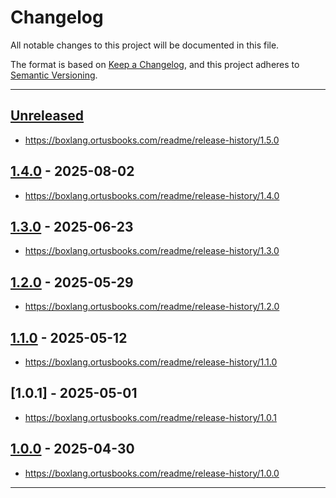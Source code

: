 # Changelog

All notable changes to this project will be documented in this file.

The format is based on [Keep a Changelog](https://keepachangelog.com/en/1.0.0/),
and this project adheres to [Semantic Versioning](https://semver.org/spec/v2.0.0.html).

* * *

## [Unreleased]

- https://boxlang.ortusbooks.com/readme/release-history/1.5.0

## [1.4.0] - 2025-08-02

- https://boxlang.ortusbooks.com/readme/release-history/1.4.0

## [1.3.0] - 2025-06-23

- https://boxlang.ortusbooks.com/readme/release-history/1.3.0

## [1.2.0] - 2025-05-29

- https://boxlang.ortusbooks.com/readme/release-history/1.2.0

## [1.1.0] - 2025-05-12

- https://boxlang.ortusbooks.com/readme/release-history/1.1.0

## [1.0.1] - 2025-05-01

- https://boxlang.ortusbooks.com/readme/release-history/1.0.1

## [1.0.0] - 2025-04-30

- https://boxlang.ortusbooks.com/readme/release-history/1.0.0

* * *

[unreleased]: https://github.com/ortus-boxlang/boxlang-servlet/compare/v1.4.0...HEAD
[1.4.0]: https://github.com/ortus-boxlang/boxlang-servlet/compare/v1.3.0...v1.4.0
[1.3.0]: https://github.com/ortus-boxlang/boxlang-servlet/compare/v1.2.0...v1.3.0
[1.2.0]: https://github.com/ortus-boxlang/boxlang-servlet/compare/v1.1.0...v1.2.0
[1.1.0]: https://github.com/ortus-boxlang/boxlang-servlet/compare/v1.0.0...v1.1.0
[1.0.0]: https://github.com/ortus-boxlang/boxlang-servlet/compare/48557184906eda841b837deec8f4182cdde359ad...v1.0.0
